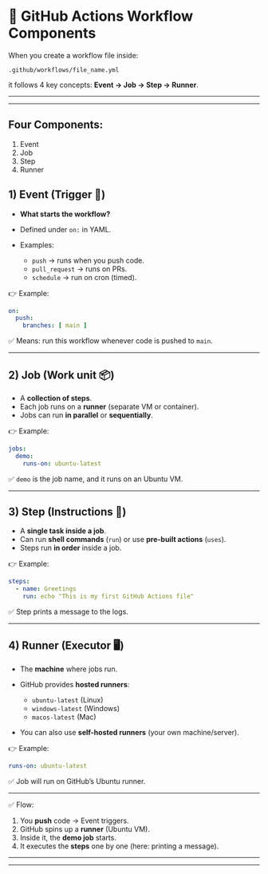 # 📌 GitHub Actions Workflow Components

When you create a workflow file inside:

```
.github/workflows/file_name.yml
```

it follows 4 key concepts: **Event → Job → Step → Runner**.

---
---

## Four Components:
 1) Event
 2) Job
 3) Step
 4) Runner


## 1) **Event** (Trigger 🔔)

* **What starts the workflow?**
* Defined under `on:` in YAML.
* Examples:

  * `push` → runs when you push code.
  * `pull_request` → runs on PRs.
  * `schedule` → run on cron (timed).

👉 Example:

```yaml
on:
  push:
    branches: [ main ]
```

✅ Means: run this workflow whenever code is pushed to `main`.

---

## 2) **Job** (Work unit 📦)

* A **collection of steps**.
* Each job runs on a **runner** (separate VM or container).
* Jobs can run **in parallel** or **sequentially**.

👉 Example:

```yaml
jobs:
  demo:
    runs-on: ubuntu-latest
```

✅ `demo` is the job name, and it runs on an Ubuntu VM.

---

## 3) **Step** (Instructions 📜)

* A **single task inside a job**.
* Can run **shell commands** (`run`) or use **pre-built actions** (`uses`).
* Steps run **in order** inside a job.

👉 Example:

```yaml
steps:
  - name: Greetings
    run: echo "This is my first GitHub Actions file"
```

✅ Step prints a message to the logs.

---

## 4) **Runner** (Executor 🖥️)

* The **machine** where jobs run.
* GitHub provides **hosted runners**:

  * `ubuntu-latest` (Linux)
  * `windows-latest` (Windows)
  * `macos-latest` (Mac)
* You can also use **self-hosted runners** (your own machine/server).

👉 Example:

```yaml
runs-on: ubuntu-latest
```

✅ Job will run on GitHub’s Ubuntu runner.

---

✅ Flow:

1. You **push** code → Event triggers.
2. GitHub spins up a **runner** (Ubuntu VM).
3. Inside it, the **demo job** starts.
4. It executes the **steps** one by one (here: printing a message).

---
---
